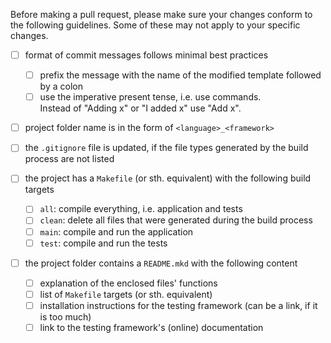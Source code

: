 Before making a pull request, please make sure your changes conform
to the following guidelines. Some of these may not apply to your
specific changes.

- [ ] format of commit messages follows minimal best practices
  - [ ] prefix the message with the name of the modified template followed by a colon
  - [ ] use the imperative present tense, i.e. use commands.  
   Instead of "Adding x" or "I added x" use "Add x".

- [ ] project folder name is in the form of `<language>_<framework>`

- [ ] the `.gitignore` file is updated, if the file types generated by the build process are not listed

- [ ] the project has a `Makefile` (or sth. equivalent) with the following build targets
  - [ ] `all`: compile everything, i.e. application and tests
  - [ ] `clean`: delete all files that were generated during the build process
  - [ ] `main`: compile and run the application
  - [ ] `test`: compile and run the tests

- [ ] the project folder contains a `README.mkd` with the following content
  - [ ] explanation of the enclosed files' functions
  - [ ] list of `Makefile` targets (or sth. equivalent)
  - [ ] installation instructions for the testing framework (can be a link, if it is too much)
  - [ ] link to the testing framework's (online) documentation

